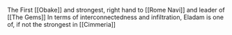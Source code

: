 The First [[Obake]] and strongest, right hand to [[Rome Navi]] and leader of [[The Gems]] In terms of interconnectedness and infiltration, Eladam is one of, if not the strongest in [[Cimmeria]]

